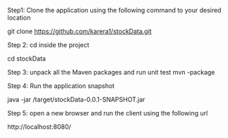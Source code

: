 Step1:
Clone the application using the following command to your desired location

git clone https://github.com/karera1/stockData.git

Step 2:
cd inside the project

cd stockData


Step 3:
unpack all the Maven packages and run unit test
mvn -package

Step 4:
Run the application snapshot

java -jar /target/stockData-0.0.1-SNAPSHOT.jar

Step 5:
open a new browser and run the client using the following url

http://localhost:8080/
